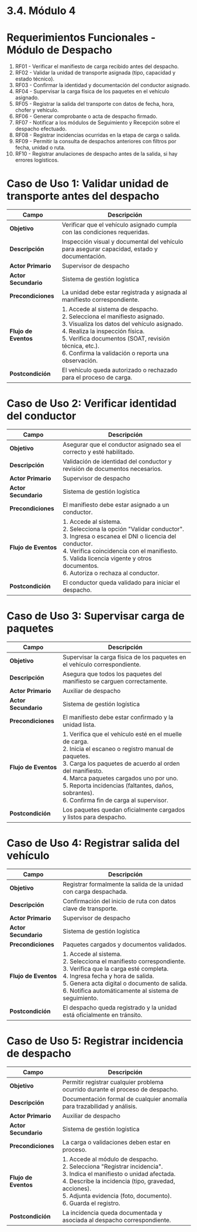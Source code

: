 # 3.4. Módulo 4

# Requerimientos Funcionales - Módulo de Despacho

1. RF01 - Verificar el manifiesto de carga recibido antes del despacho.
2. RF02 - Validar la unidad de transporte asignada (tipo, capacidad y estado técnico).
3. RF03 - Confirmar la identidad y documentación del conductor asignado.
4. RF04 - Supervisar la carga física de los paquetes en el vehículo asignado.
5. RF05 - Registrar la salida del transporte con datos de fecha, hora, chofer y vehículo.
6. RF06 - Generar comprobante o acta de despacho firmado.
7. RF07 - Notificar a los módulos de Seguimiento y Recepción sobre el despacho efectuado.
8. RF08 - Registrar incidencias ocurridas en la etapa de carga o salida.
9. RF09 - Permitir la consulta de despachos anteriores con filtros por fecha, unidad o ruta.
10. RF10 - Registrar anulaciones de despacho antes de la salida, si hay errores logísticos.


# Caso de Uso 1: Validar unidad de transporte antes del despacho

| Campo               | Descripción                                                                 |
|---------------------|-----------------------------------------------------------------------------|
| **Objetivo**        | Verificar que el vehículo asignado cumpla con las condiciones requeridas.   |
| **Descripción**     | Inspección visual y documental del vehículo para asegurar capacidad, estado y documentación. |
| **Actor Primario**  | Supervisor de despacho                                                      |
| **Actor Secundario**| Sistema de gestión logística                                                |
| **Precondiciones**  | La unidad debe estar registrada y asignada al manifiesto correspondiente.   |
| **Flujo de Eventos**|1. Accede al sistema de despacho.  <br>2. Selecciona el manifiesto asignado.  <br>3. Visualiza los datos del vehículo asignado.  <br>4. Realiza la inspección física.  <br>5. Verifica documentos (SOAT, revisión técnica, etc.).  <br>6. Confirma la validación o reporta una observación.|
| **Postcondición**   | El vehículo queda autorizado o rechazado para el proceso de carga.         |

# Caso de Uso 2: Verificar identidad del conductor

| Campo               | Descripción                                                                 |
|---------------------|-----------------------------------------------------------------------------|
| **Objetivo**        | Asegurar que el conductor asignado sea el correcto y esté habilitado.       |
| **Descripción**     | Validación de identidad del conductor y revisión de documentos necesarios.  |
| **Actor Primario**  | Supervisor de despacho                                                      |
| **Actor Secundario**| Sistema de gestión logística                                                |
| **Precondiciones**  | El manifiesto debe estar asignado a un conductor.                           |
| **Flujo de Eventos**|1. Accede al sistema.  <br>2. Selecciona la opción "Validar conductor".  <br>3. Ingresa o escanea el DNI o licencia del conductor.  <br>4. Verifica coincidencia con el manifiesto.  <br>5. Valida licencia vigente y otros documentos.  <br>6. Autoriza o rechaza al conductor.|
| **Postcondición**   | El conductor queda validado para iniciar el despacho.                       |


# Caso de Uso 3: Supervisar carga de paquetes

| Campo               | Descripción                                                                 |
|---------------------|-----------------------------------------------------------------------------|
| **Objetivo**        | Supervisar la carga física de los paquetes en el vehículo correspondiente.  |
| **Descripción**     | Asegura que todos los paquetes del manifiesto se carguen correctamente.     |
| **Actor Primario**  | Auxiliar de despacho                                                        |
| **Actor Secundario**| Sistema de gestión logística                                                |
| **Precondiciones**  | El manifiesto debe estar confirmado y la unidad lista.                      |
| **Flujo de Eventos**|1. Verifica que el vehículo esté en el muelle de carga.  <br>2. Inicia el escaneo o registro manual de paquetes.  <br>3. Carga los paquetes de acuerdo al orden del manifiesto.  <br>4. Marca paquetes cargados uno por uno.<br>5. Reporta incidencias (faltantes, daños, sobrantes).  <br>6. Confirma fin de carga al supervisor.|
| **Postcondición**   | Los paquetes quedan oficialmente cargados y listos para despacho.           |


# Caso de Uso 4: Registrar salida del vehículo

| Campo               | Descripción                                                                 |
|---------------------|-----------------------------------------------------------------------------|
| **Objetivo**        | Registrar formalmente la salida de la unidad con carga despachada.          |
| **Descripción**     | Confirmación del inicio de ruta con datos clave de transporte.              |
| **Actor Primario**  | Supervisor de despacho                                                      |
| **Actor Secundario**| Sistema de gestión logística                                                |
| **Precondiciones**  | Paquetes cargados y documentos validados.                                   |
| **Flujo de Eventos**|1. Accede al sistema.  <br>2. Selecciona el manifiesto correspondiente.  <br>3. Verifica que la carga esté completa.  <br>4. Ingresa fecha y hora de salida.  <br>5. Genera acta digital o documento de salida.  <br>6. Notifica automáticamente al sistema de seguimiento.|
| **Postcondición**   | El despacho queda registrado y la unidad está oficialmente en tránsito.     |


# Caso de Uso 5: Registrar incidencia de despacho

| Campo               | Descripción                                                                 |
|---------------------|-----------------------------------------------------------------------------|
| **Objetivo**        | Permitir registrar cualquier problema ocurrido durante el proceso de despacho. |
| **Descripción**     | Documentación formal de cualquier anomalía para trazabilidad y análisis.    |
| **Actor Primario**  | Auxiliar de despacho                                                        |
| **Actor Secundario**| Sistema de gestión logística                                                |
| **Precondiciones**  | La carga o validaciones deben estar en proceso.                             |
| **Flujo de Eventos** |1. Accede al módulo de despacho.  <br>2. Selecciona "Registrar incidencia".  <br>3. Indica el manifiesto o unidad afectada.  <br>4. Describe la incidencia (tipo, gravedad, acciones).  <br>5. Adjunta evidencia (foto, documento).  <br>6. Guarda el registro.|
| **Postcondición**   | La incidencia queda documentada y asociada al despacho correspondiente.     |
